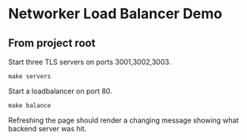 # Networker Load Balancer Demo

## From project root

Start three TLS servers on ports 3001,3002,3003.

    make servers

Start a loadbalancer on port 80.

    make balance

Refreshing the page should render a changing message
showing what backend server was hit.

